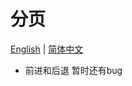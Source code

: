 # 分页 
 [English](https://github.com/Ashuai-jpg/pagination/edit/master/README.md) | [简体中文](https://github.com/Ashuai-jpg/pagination/edit/master/README-zh_CN.md)
- 前进和后退 暂时还有bug
